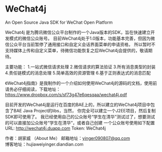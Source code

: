 WeChat4j
========

An Open Source Java SDK for WeChat Open Platform

WeChat4j 是为腾讯微信公众平台制作的一个Java版本的SDK，旨在快速建立开发模式的微信公众账号。
目前WeChat4j处于1.0版本，功能基本完善，但因为微信公众平台当前暂停了通用接口和自定义会话界面菜单的申请资格，
所以暂时不支持媒体上传和自定义菜单，待微信功能恢复之后WeChat4j会提供的，敬请期待。

主要功能：
1.一站式微信请求处理
2.微信请求的算法验证
3.所有消息类型的封装
4.责任链模式的消息处理
5.简单高效的资源管理
6.基于正则表达式的消息匹配

《WeChat4j指南》是我制作的一个介绍如何使用WeChat4j的源码的文档，使用前请务必仔细阅读，下载地址：
https://www.dropbox.com/s/sf73g47e6qesqaa/wechat4j.pdf



目前开发的WeChat4j是运行在百度的BAE上的，所以建立的WeChat4j项目中包含了BAE Java Project的libs，当然，
你完全可以建立一个J2EE项目，然后复制SDK即可使用了。
我已经使用自己的公众账号“学生在清华”测试过了，想要测试的可以直接加公众账号“学生在清华”，或者自己创建
一个公众账号使用如下配置
URL: http://wechat4j.duapp.com         Token: WeChat4j

作者：胡家威 （About Me）
邮箱地址：yinger090807@qq.com    
博客地址：hujiaweiyinger.diandian.com
